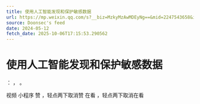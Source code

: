 ```yaml
---
title: 使用人工智能发现和保护敏感数据
url: https://mp.weixin.qq.com/s?__biz=MzkyMzAwMDEyNg==&mid=2247543658&idx=3&sn=1a0af12eb11553d435e7d75ddbca898d
source: Doonsec's feed
date: 2024-05-12
fetch_date: 2025-10-06T17:15:53.290562
---
```


# 使用人工智能发现和保护敏感数据

：
，
。

视频
小程序
赞
，轻点两下取消赞
在看
，轻点两下取消在看